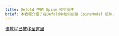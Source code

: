 ```yaml
---
title: Defold 中的 Spine 模型组件
brief: 本教程介绍了在Defold中如何创建 SpineModel 组件.
---
```


[该教程已被移至这里](/extension-spine)
